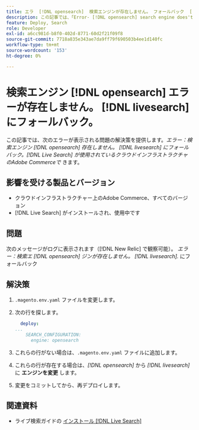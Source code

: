 ```yaml
---
title: エラ  [!DNL opensearch]  検索エンジンが存在しません。 フォールバック  [!DNL livesearch].
description: この記事では、「Error- [!DNL opensearch] search engine does't exist.」というエラーが表示される問題の解決策を説明します。 クラウドインフラストラクチャー上のAdobe Commerceにある  [!DNL livesearch].」にフォールバックします。
feature: Deploy, Search
role: Developer
exl-id: a6cc981d-b8f0-402d-8771-60d2f21f09f8
source-git-commit: 7718a835e343ae7da9ff79f690503b4ee1d140fc
workflow-type: tm+mt
source-wordcount: '153'
ht-degree: 0%

---
```


# 検索エンジン [!DNL opensearch] エラーが存在しません。 [!DNL livesearch] にフォールバック。

この記事では、次のエラーが表示される問題の解決策を提供します。*エラー：検索エンジン [!DNL opensearch] 存在しません。 [!DNL livesearch] にフォールバック。[!DNL Live Search] が使用されているクラウドインフラストラクチャのAdobe Commerceで* きます。

## 影響を受ける製品とバージョン

* クラウドインフラストラクチャー上のAdobe Commerce、すべてのバージョン
* [!DNL Live Search] がインストールされ、使用中です

## 問題

次のメッセージがログに表示されます（[!DNL New Relic] で観察可能）。
*エラー：検索エ [!DNL opensearch] ジンが存在しません。 [!DNL livesearch].* にフォールバック

## 解決策

1. `.magento.env.yaml` ファイルを変更します。
1. 次の行を探します。

   ```yaml
     deploy:
   ...
       SEARCH_CONFIGURATION:
         engine: opensearch
   ```

1. これらの行がない場合は、`.magento.env.yaml` ファイルに追加します。
1. これらの行が存在する場合は、*[!DNL opensearch]* から *[!DNL livesearch]* に **エンジンを変更** します。
1. 変更をコミットしてから、再デプロイします。

## 関連資料

* ライブ検索ガイドの [ インストール  [!DNL Live Search]](https://experienceleague.adobe.com/docs/commerce-merchant-services/live-search/onboard/install.html?lang=ja)
